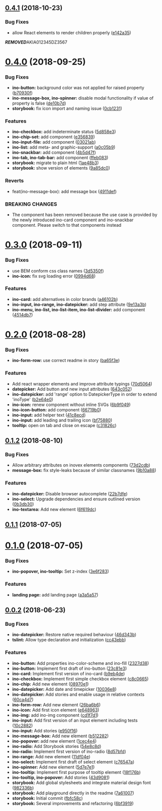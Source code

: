<a name="0.4.1"></a>

## [0.4.1](http://gitlab.inovex.de:2424/inovex-elements/core/compare/v0.4.0...v0.4.1) (2018-10-23)

### Bug Fixes

- allow React elements to render children properly ([e142a35](http://gitlab.inovex.de:2424/inovex-elements/core/commit/e142a35))

***REMOVED***AKIA012345DZ3567

<a name="0.4.0"></a>

# [0.4.0](http://gitlab.inovex.de:2424/inovex-elements/core/compare/v0.3.0...v0.4.0) (2018-09-25)

### Bug Fixes

- **ino-button:** background color was not applied for raised property ([b70930f](http://gitlab.inovex.de:2424/inovex-elements/core/commit/b70930f))
- **ino-message-box, ino-spinner:** disable modal functionality if value of property is false ([de10b7d](http://gitlab.inovex.de:2424/inovex-elements/core/commit/de10b7d))
- **storybook:** fix icon import and naming issue ([0cb1231](http://gitlab.inovex.de:2424/inovex-elements/core/commit/0cb1231))

### Features

- **ino-checkbox:** add indeterminate status ([5d858e3](http://gitlab.inovex.de:2424/inovex-elements/core/commit/5d858e3))
- **ino-chip-set:** add component ([e356839](http://gitlab.inovex.de:2424/inovex-elements/core/commit/e356839))
- **ino-input-file:** add component ([03021ab](http://gitlab.inovex.de:2424/inovex-elements/core/commit/03021ab))
- **ino-list:** add meta- and graphic-support ([a0c05b9](http://gitlab.inovex.de:2424/inovex-elements/core/commit/a0c05b9))
- **ino-snackbar:** add component ([4b5d47f](http://gitlab.inovex.de:2424/inovex-elements/core/commit/4b5d47f))
- **ino-tab, ino-tab-bar:** add component ([ffeb083](http://gitlab.inovex.de:2424/inovex-elements/core/commit/ffeb083))
- **storybook:** migrate to plain html ([1ae48b3](http://gitlab.inovex.de:2424/inovex-elements/core/commit/1ae48b3))
- **storybook:** show version of elements ([9a85dc0](http://gitlab.inovex.de:2424/inovex-elements/core/commit/9a85dc0))

### Reverts

- feat(ino-message-box): add message box ([4911def](http://gitlab.inovex.de:2424/inovex-elements/core/commit/4911def))

### BREAKING CHANGES

- The <ino-message-box> component has been removed because the use case is provided by the newly introduced ino-card component and ino-snackbar component. Please switch to that components instead

<a name="0.3.0"></a>

# [0.3.0](http://gitlab.inovex.de:2424/inovex-elements/core/compare/v0.2.0...v0.3.0) (2018-09-11)

### Bug Fixes

- use BEM conform css class names ([3d5350f](http://gitlab.inovex.de:2424/inovex-elements/core/commit/3d5350f))
- **ino-icon:** fix svg loading error ([0994d68](http://gitlab.inovex.de:2424/inovex-elements/core/commit/0994d68))

### Features

- **ino-card:** add alternatives in color brands ([a46102b](http://gitlab.inovex.de:2424/inovex-elements/core/commit/a46102b))
- **ino-input, ino-range, ino-datepicker:** add step attribute ([9e13a3b](http://gitlab.inovex.de:2424/inovex-elements/core/commit/9e13a3b))
- **ino-menu, ino-list, ino-list-item, ino-list-divider:** add component ([4514db7](http://gitlab.inovex.de:2424/inovex-elements/core/commit/4514db7))

<a name="0.2.0"></a>

# [0.2.0](http://gitlab.inovex.de:2424/inovex-elements/core/compare/v0.1.2...v0.2.0) (2018-08-28)

### Bug Fixes

- **ino-form-row:** use correct readme in story ([ba65f3e](http://gitlab.inovex.de:2424/inovex-elements/core/commit/ba65f3e))

### Features

- Add react wrapper elements and improve attribute typings ([70d5064](http://gitlab.inovex.de:2424/inovex-elements/core/commit/70d5064))
- **datepicker:** Add button and new input attributes ([643c052](http://gitlab.inovex.de:2424/inovex-elements/core/commit/643c052))
- **ino-datepicker:** add 'range' option to DatepickerType in order to extend 'inoType' ([b2e64e0](http://gitlab.inovex.de:2424/inovex-elements/core/commit/b2e64e0))
- **ino-icon:** renew component without inline SVGs ([6b9f049](http://gitlab.inovex.de:2424/inovex-elements/core/commit/6b9f049))
- **ino-icon-button:** add component ([66719b0](http://gitlab.inovex.de:2424/inovex-elements/core/commit/66719b0))
- **ino-input:** add helper text ([41c8ecd](http://gitlab.inovex.de:2424/inovex-elements/core/commit/41c8ecd))
- **ino-input:** add leading and trailing icon ([bf75880](http://gitlab.inovex.de:2424/inovex-elements/core/commit/bf75880))
- **tooltip:** open on tab and close on escape ([c31826c](http://gitlab.inovex.de:2424/inovex-elements/core/commit/c31826c))

<a name="0.1.2"></a>

## [0.1.2](http://gitlab.inovex.de:2424/inovex-elements/core/compare/v0.1.1...v0.1.2) (2018-08-10)

### Bug Fixes

- Allow arbitrary attributes on inovex elements components ([73d2cdb](http://gitlab.inovex.de:2424/inovex-elements/core/commit/73d2cdb))
- **message-box:** fix style-leaks because of similar classnames ([9b10a88](http://gitlab.inovex.de:2424/inovex-elements/core/commit/9b10a88))

### Features

- **ino-datepicker:** Disable browser autocomplete ([22b7dfe](http://gitlab.inovex.de:2424/inovex-elements/core/commit/22b7dfe))
- **ino-select:** Upgrade dependencies and ensure outlined version ([0b3db30](http://gitlab.inovex.de:2424/inovex-elements/core/commit/0b3db30))
- **ino-textarea:** Add new element ([6f619dc](http://gitlab.inovex.de:2424/inovex-elements/core/commit/6f619dc))

<a name="0.1.1"></a>

## [0.1.1](http://gitlab.inovex.de:2424/inovex-elements/core/compare/v0.1.0...v0.1.1) (2018-07-05)

<a name="0.1.0"></a>

# [0.1.0](http://gitlab.inovex.de:2424/inovex-elements/core/compare/v0.0.2...v0.1.0) (2018-07-05)

### Bug Fixes

- **ino-popover, ino-tooltip:** Set z-index ([3e6f283](http://gitlab.inovex.de:2424/inovex-elements/core/commit/3e6f283))

### Features

- **landing page:** add landing page ([a3a5a57](http://gitlab.inovex.de:2424/inovex-elements/core/commit/a3a5a57))

<a name="0.0.2"></a>

## [0.0.2](http://gitlab.inovex.de:2424/inovex-elements/core/compare/10c2882...v0.0.2) (2018-06-23)

### Bug Fixes

- **ino-datepicker:** Restore native required behaviour ([46d343b](http://gitlab.inovex.de:2424/inovex-elements/core/commit/46d343b))
- **tslint:** Allow type declaration and initialization ([cc43ebb](http://gitlab.inovex.de:2424/inovex-elements/core/commit/cc43ebb))

### Features

- **ino-button:** Add properties ino-color-scheme and ino-fill ([2327d38](http://gitlab.inovex.de:2424/inovex-elements/core/commit/2327d38))
- **ino-button:** Implement first draft of ino-button ([23c81e3](http://gitlab.inovex.de:2424/inovex-elements/core/commit/23c81e3))
- **ino-card:** Implement first version of ino-card ([b9eb4de](http://gitlab.inovex.de:2424/inovex-elements/core/commit/b9eb4de))
- **ino-checkbox:** Implement first simple checkbox element ([c8c0665](http://gitlab.inovex.de:2424/inovex-elements/core/commit/c8c0665))
- **ino-chip:** Add new element ([08970e1](http://gitlab.inovex.de:2424/inovex-elements/core/commit/08970e1))
- **ino-datepicker:** Add date and timepicker ([10036e8](http://gitlab.inovex.de:2424/inovex-elements/core/commit/10036e8))
- **ino-datepicker:** Add stories and enable usage in relative contexts ([60ca4d7](http://gitlab.inovex.de:2424/inovex-elements/core/commit/60ca4d7))
- **ino-form-row:** Add new element ([26ba6b6](http://gitlab.inovex.de:2424/inovex-elements/core/commit/26ba6b6))
- **ino-icon:** Add first icon element ([e648963](http://gitlab.inovex.de:2424/inovex-elements/core/commit/e648963))
- **ino-img:** add ino-img component ([cd1f7d1](http://gitlab.inovex.de:2424/inovex-elements/core/commit/cd1f7d1))
- **ino-input:** Add first version of an input element including tests ([10c2882](http://gitlab.inovex.de:2424/inovex-elements/core/commit/10c2882))
- **ino-input:** Add stories ([e950f16](http://gitlab.inovex.de:2424/inovex-elements/core/commit/e950f16))
- **ino-message-box:** Add new element ([b512282](http://gitlab.inovex.de:2424/inovex-elements/core/commit/b512282))
- **ino-popover:** add new element ([1cec4e4](http://gitlab.inovex.de:2424/inovex-elements/core/commit/1cec4e4))
- **ino-radio:** Add Storybook stories ([54e8c8d](http://gitlab.inovex.de:2424/inovex-elements/core/commit/54e8c8d))
- **ino-radio:** Implement first version of ino-radio ([8d57bfd](http://gitlab.inovex.de:2424/inovex-elements/core/commit/8d57bfd))
- **ino-range:** Add new element ([11df04e](http://gitlab.inovex.de:2424/inovex-elements/core/commit/11df04e))
- **ino-select:** Implement first draft of select element ([c76547a](http://gitlab.inovex.de:2424/inovex-elements/core/commit/c76547a))
- **ino-spinner:** Add new element ([5d7e7e1](http://gitlab.inovex.de:2424/inovex-elements/core/commit/5d7e7e1))
- **ino-tooltip:** Implement first purpose of tooltip element ([18f176b](http://gitlab.inovex.de:2424/inovex-elements/core/commit/18f176b))
- **ino-tooltip, ino-popover:** Add stories ([43d9081](http://gitlab.inovex.de:2424/inovex-elements/core/commit/43d9081))
- **storybook:** Add global stylesheets and integrate material design font ([982336b](http://gitlab.inovex.de:2424/inovex-elements/core/commit/982336b))
- **storybook:** Add playground directly in the readme ([7a61007](http://gitlab.inovex.de:2424/inovex-elements/core/commit/7a61007))
- **storybook:** Initial commit ([fbfc58c](http://gitlab.inovex.de:2424/inovex-elements/core/commit/fbfc58c))
- **storybook:** Several improvements and refactoring ([6bf3919](http://gitlab.inovex.de:2424/inovex-elements/core/commit/6bf3919))
